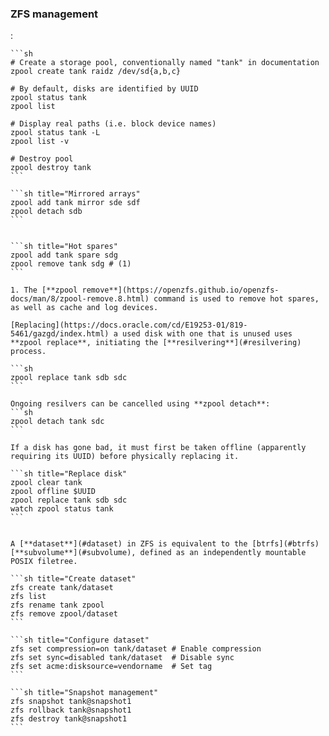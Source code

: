 ### ZFS management
:   

    ```sh
    # Create a storage pool, conventionally named "tank" in documentation
    zpool create tank raidz /dev/sd{a,b,c}
    
    # By default, disks are identified by UUID
    zpool status tank
    zpool list

    # Display real paths (i.e. block device names)
    zpool status tank -L 
    zpool list -v

    # Destroy pool
    zpool destroy tank
    ```

    ```sh title="Mirrored arrays"
    zpool add tank mirror sde sdf
    zpool detach sdb
    ```

    
    ```sh title="Hot spares"
    zpool add tank spare sdg
    zpool remove tank sdg # (1)
    ```

    1. The [**zpool remove**](https://openzfs.github.io/openzfs-docs/man/8/zpool-remove.8.html) command is used to remove hot spares, as well as cache and log devices.

    [Replacing](https://docs.oracle.com/cd/E19253-01/819-5461/gazgd/index.html) a used disk with one that is unused uses **zpool replace**, initiating the [**resilvering**](#resilvering) process.
    
    ```sh
    zpool replace tank sdb sdc
    ```
    
    Ongoing resilvers can be cancelled using **zpool detach**:
    ```sh
    zpool detach tank sdc
    ```

    If a disk has gone bad, it must first be taken offline (apparently requiring its UUID) before physically replacing it.

    ```sh title="Replace disk"
    zpool clear tank
    zpool offline $UUID
    zpool replace tank sdb sdc
    watch zpool status tank
    ```


    A [**dataset**](#dataset) in ZFS is equivalent to the [btrfs](#btrfs) [**subvolume**](#subvolume), defined as an independently mountable POSIX filetree.

    ```sh title="Create dataset"
    zfs create tank/dataset
    zfs list
    zfs rename tank zpool
    zfs remove zpool/dataset
    ```

    ```sh title="Configure dataset"
    zfs set compression=on tank/dataset # Enable compression
    zfs set sync=disabled tank/dataset  # Disable sync
    zfs set acme:disksource=vendorname  # Set tag
    ```

    ```sh title="Snapshot management"
    zfs snapshot tank@snapshot1
    zfs rollback tank@snapshot1
    zfs destroy tank@snapshot1
    ```
